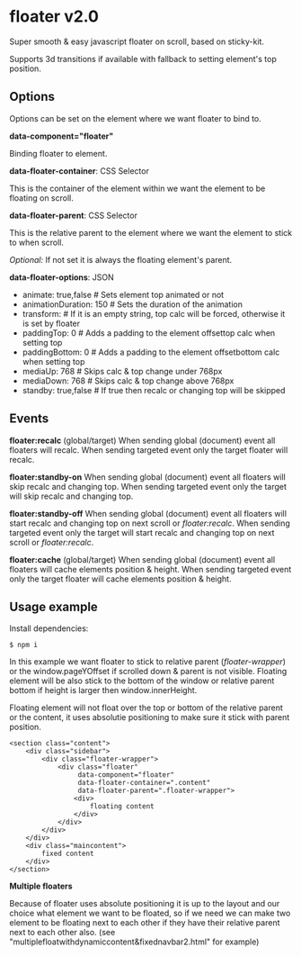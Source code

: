 # floater v2.0

Super smooth & easy javascript floater on scroll, based on sticky-kit.

Supports 3d transitions if available with fallback to setting element's top position.

## Options

Options can be set on the element where we want floater to bind to.

**data-component="floater"**

Binding floater to element.

**data-floater-container**: CSS Selector

This is the container of the element within we want the element to be floating on scroll.
 
**data-floater-parent**: CSS Selector

This is the relative parent to the element where we want the element to stick to when scroll.

*Optional:* If not set it is always the floating element's parent.

**data-floater-options**: JSON
 
   - animate: true,false           # Sets element top animated or not
   - animationDuration: 150        # Sets the duration of the animation
   - transform:                    # If it is an empty string, top calc will be forced, otherwise it is set by floater
   - paddingTop: 0                 # Adds a padding to the element offsettop calc when setting top
   - paddingBottom: 0              # Adds a padding to the element offsetbottom calc when setting top
   - mediaUp: 768                  # Skips calc & top change under 768px
   - mediaDown: 768                # Skips calc & top change above 768px  
   - standby: true,false           # If true then recalc or changing top will be skipped

## Events

**floater:recalc** (global/target)
When sending global (document) event all floaters will recalc.
When sending targeted event only the target floater will recalc.

**floater:standby-on**
When sending global (document) event all floaters will skip recalc and changing top.
When sending targeted event only the target will skip recalc and changing top.

**floater:standby-off**
When sending global (document) event all floaters will start recalc and changing top on next scroll or *floater:recalc*.
When sending targeted event only the target will start recalc and changing top on next scroll or *floater:recalc*.

**floater:cache** (global/target)
When sending global (document) event all floaters will cache elements position & height.
When sending targeted event only the target floater will cache elements position & height.

## Usage example

Install dependencies:
```
$ npm i
```

In this example we want floater to stick to relative parent (*floater-wrapper*) or the window.pageYOffset if scrolled down & parent is not visible. Floating element will be also stick to the bottom of the window or relative parent bottom if height is larger then window.innerHeight.   

Floating element will not float over the top or bottom of the relative parent or the content, it uses absolutie positioning to make sure it stick with parent position.

```
<section class="content">
    <div class="sidebar">
        <div class="floater-wrapper">
            <div class="floater"
                 data-component="floater"
                 data-floater-container=".content"
                 data-floater-parent=".floater-wrapper">
                <div>
                    floating content
                </div>
            </div>
        </div>
    </div>
    <div class="maincontent">
        fixed content
    </div>
</section>
```

**Multiple floaters**   

Because of floater uses absolute positioning it is up to the layout and our choice what element we want to be floated, so if we need we can make two element to be floating next to each other if they have their relative parent next to each other also. (see "multiplefloatwithdynamiccontent&fixednavbar2.html" for example)